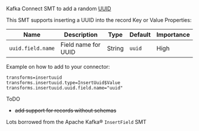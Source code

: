 Kafka Connect SMT to add a random [UUID](https://docs.oracle.com/javase/7/docs/api/java/util/UUID.html)

This SMT supports inserting a UUID into the record Key or Value
Properties:

|Name|Description|Type|Default|Importance|
|---|---|---|---|---|
|`uuid.field.name`| Field name for UUID | String | `uuid` | High |

Example on how to add to your connector:
```
transforms=insertuuid
transforms.insertuuid.type=InsertUuid$Value
transforms.insertuuid.uuid.field.name="uuid"
```


ToDO
* ~~add support for records without schemas~~

Lots borrowed from the Apache Kafka® `InsertField` SMT